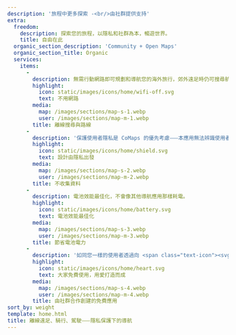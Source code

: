```yaml
---
description: '旅程中更多探索 -<br/>由社群提供支持'
extra:
  freedom:
    description: 探索您的旅程，以隱私和社群為本，暢遊世界。
    title: 自由在此
  organic_section_description: 'Community + Open Maps'
  organic_section_title: Organic
  services:
    items:
      - 
        description: 無需行動網路即可規劃和導航您的海外旅行，郊外遠足時仍可搜尋航點。
        highlight:
          icon: static/images/icons/home/wifi-off.svg
          text: 不用網路
        media:
          map: /images/sections/map-s-1.webp
          user: /images/sections/map-m-1.webp
        title: 離線搜尋與路線
      - 
        description: '保護使用者隱私是 CoMaps 的優先考慮⸺本應用無法辨識使用者身分、無法追蹤使用者活動，也無法收集個人資訊。'
        highlight:
          icon: static/images/icons/home/shield.svg
          text: 設計由隱私出發
        media:
          map: /images/sections/map-s-2.webp
          user: /images/sections/map-m-2.webp
        title: 不收集資料
      - 
        description: 電池效能最佳化，不會像其他導航應用那樣耗電。
        highlight:
          icon: static/images/icons/home/battery.svg
          text: 電池效能最佳化
        media:
          map: /images/sections/map-s-3.webp
          user: /images/sections/map-m-3.webp
        title: 節省電池電力
      - 
        description: '如同您一樣的使用者透過向 <span class="text-icon"><svg viewBox="0 0 19 19"><use href="#icon-open-street-map"></use></svg> [OpenStreetMap](https://openstreetmap.org)</span> 添加地點、測試功能並提供回饋、無私地在 Codeberg 上的開源社群裡貢獻自己的編碼技能，協力開發了 CoMaps。'
        highlight:
          icon: static/images/icons/home/heart.svg
          text: 大家免費使用，用愛打造而成
        media:
          map: /images/sections/map-s-4.webp
          user: /images/sections/map-m-4.webp
        title: 由社群合作創建的免費應用
sort_by: weight
template: home.html
title: 離線遠足、騎行、駕駛⸺隱私保護下的導航
---
```

